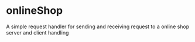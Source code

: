 # onlineShop

A simple request handler for sending and receiving request to a online shop server and client handling
